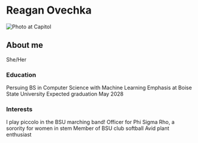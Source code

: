# Reagan Ovechka
![Photo at Capitol](https://github.com/user-attachments/assets/bf31db2c-5c6a-4f9c-bf65-90dae4b1946c)

## About me
She/Her

### Education
Persuing BS in Computer Science with Machine Learning Emphasis at Boise State University
Expected graduation May 2028

### Interests
I play piccolo in the BSU marching band!
Officer for Phi Sigma Rho, a sorority for women in stem
Member of BSU club softball
Avid plant enthusiast



